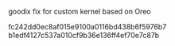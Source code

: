 goodix fix for custom kernel based on Oreo

fc242dd0ec8af015e9100a0116bd438b6f5976b7
b1edf4127c537a010cf9b36e136ff4ef70e7c87b
